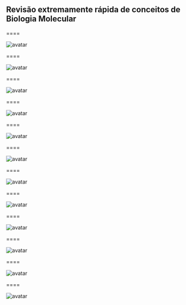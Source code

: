 ## Revisão extremamente rápida de conceitos de Biologia Molecular

====

![avatar][avatar]

[avatar]: ../shared/img/slide1.png

====

![avatar][avatar]

[avatar]: ../shared/img/slide2.png

====

![avatar][avatar]

[avatar]: ../shared/img/slide3.png

====

![avatar][avatar]

[avatar]: ../shared/img/slide4.png

====

![avatar][avatar]

[avatar]: ../shared/img/slide5.png

====

![avatar][avatar]

[avatar]: ../shared/img/slide6.png

====

![avatar][avatar]

[avatar]: ../shared/img/slide7.png

====

![avatar][avatar]

[avatar]: ../shared/img/slide8.png

====

![avatar][avatar]

[avatar]: ../shared/img/slide9.png

====

![avatar][avatar]

[avatar]: ../shared/img/slide10.png

====

![avatar][avatar]

[avatar]: ../shared/img/slide11.png

====

![avatar][avatar]

[avatar]: ../shared/img/slide12.png
